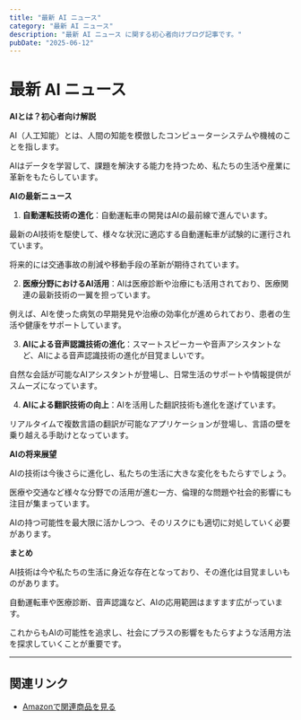 ```yaml
---
title: "最新 AI ニュース"
category: "最新 AI ニュース"
description: "最新 AI ニュース に関する初心者向けブログ記事です。"
pubDate: "2025-06-12"
---
```


# 最新 AI ニュース

**AIとは？初心者向け解説**

AI（人工知能）とは、人間の知能を模倣したコンピューターシステムや機械のことを指します。

AIはデータを学習して、課題を解決する能力を持つため、私たちの生活や産業に革新をもたらしています。



**AIの最新ニュース**

1. **自動運転技術の進化**：自動運転車の開発はAIの最前線で進んでいます。

最新のAI技術を駆使して、様々な状況に適応する自動運転車が試験的に運行されています。

将来的には交通事故の削減や移動手段の革新が期待されています。



2. **医療分野におけるAI活用**：AIは医療診断や治療にも活用されており、医療関連の最新技術の一翼を担っています。

例えば、AIを使った病気の早期発見や治療の効率化が進められており、患者の生活や健康をサポートしています。



3. **AIによる音声認識技術の進化**：スマートスピーカーや音声アシスタントなど、AIによる音声認識技術の進化が目覚ましいです。

自然な会話が可能なAIアシスタントが登場し、日常生活のサポートや情報提供がスムーズになっています。



4. **AIによる翻訳技術の向上**：AIを活用した翻訳技術も進化を遂げています。

リアルタイムで複数言語の翻訳が可能なアプリケーションが登場し、言語の壁を乗り越える手助けとなっています。



**AIの将来展望**

AIの技術は今後さらに進化し、私たちの生活に大きな変化をもたらすでしょう。

医療や交通など様々な分野での活用が進む一方、倫理的な問題や社会的影響にも注目が集まっています。

AIの持つ可能性を最大限に活かしつつ、そのリスクにも適切に対処していく必要があります。



**まとめ**

AI技術は今や私たちの生活に身近な存在となっており、その進化は目覚ましいものがあります。

自動運転車や医療診断、音声認識など、AIの応用範囲はますます広がっています。

これからもAIの可能性を追求し、社会にプラスの影響をもたらすような活用方法を探求していくことが重要です。



---

## 関連リンク

- [Amazonで関連商品を見る](https://www.amazon.co.jp/s?k=%E6%9C%80%E6%96%B0+AI+%E3%83%8B%E3%83%A5%E3%83%BC%E3%82%B9&tag=autowritehubai-22)

